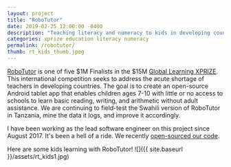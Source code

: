 ```yaml
---
layout: project
title: "RoboTutor"
date: 2019-02-25 12:00:00 -0400
description: "Teaching literacy and numeracy to kids in developing countries."
categories: xprize education literacy numeracy
permalink: /robotutor/
thumb: rt_kids_thumb.jpeg
---
```


[RoboTutor](https://www.cmu.edu/scs/robotutor/) is one of five $1M Finalists in the $15M [Global Learning XPRIZE](http://learning.xprize.org). This international competition seeks to address the acute shortage of teachers in developing countries.  The goal is to create an open-source Android tablet app that enables children ages 7-10 with little or no access to schools to learn basic reading, writing, and arithmetic without adult assistance.  We are continuing to field-test the Swahili version of RoboTutor in Tanzania, mine the data it logs, and improve it accordingly.

I have been working as the lead software engineer on this project since August 2017. It's been a hell of a ride. We recently [open-sourced our code](https://github.com/RoboTutorLLC/RoboTutor/).


Here are some kids learning with RoboTutor!
![]({{ site.baseurl }}/assets/rt_kids1.jpg)
